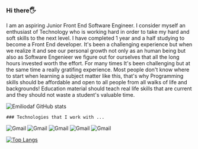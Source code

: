 ### Hi there🖐️

 I am an aspiring Junior Front End Software Engineer. I consider myself an enthusiast of Technology who is working hard in order to take my hard and soft skills to the next level.
   I have completed 1 year and a half studying to become a Front End developer. It's been  a challenging experience but when we realize it and see our personal growth not only as an human being but also as Software Engenieer we figure out for ourselves that all the long hours invested worth the effort.  For many times It's been challenging but at the same time a really gratifing experience. 
   Most people don't know where to start when learning a subject matter like this, that's why Programming skills should be affordable and open to all people from all walks of life and backgrounds!
Education material should teach real life skills that are current and they should not waste a student's valuable time. 
 

	
  ![Emiliodaf GitHub stats](https://github-readme-stats.vercel.app/api?username=emiliodaf&show_icons=true&theme=radical)
	
	### Technologies that I work with ...
  
  ![Gmail](https://img.shields.io/badge/CSS3-1572B6?style=for-the-badge&logo=css3&logoColor=white)
  ![Gmail](https://img.shields.io/badge/HTML5-E34F26?style=for-the-badge&logo=html5&logoColor=white)
  ![Gmail](https://img.shields.io/badge/Bootstrap-563D7C?style=for-the-badge&logo=bootstrap&logoColor=white)
  ![Gmail](https://img.shields.io/badge/JavaScript-F7DF1E?style=for-the-badge&logo=javascript&logoColor=black)
  ![Gmail](https://img.shields.io/badge/React-20232A?style=for-the-badge&logo=react&logoColor=61DAFB)
 
  
 [![Top Langs](https://github-readme-stats.vercel.app/api/top-langs/?username=emiliodaf&layout=compact)](https://github.com/emiliodaf/github-readme-stats)



